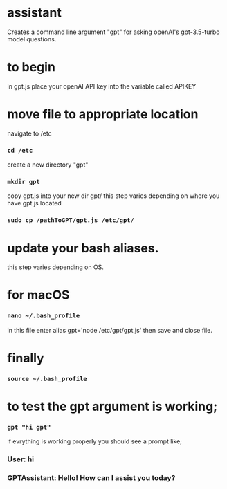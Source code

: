 # assistant
Creates a command line argument "gpt" for asking openAI's gpt-3.5-turbo model questions.
# to begin
in gpt.js place your openAI API key into the variable called APIKEY
# move file to appropriate location
navigate to /etc
### `cd /etc`
create a new directory "gpt"
### `mkdir gpt`
copy gpt.js into your new dir gpt/ this step varies depending on where you have gpt.js located
### `sudo cp /pathToGPT/gpt.js /etc/gpt/`
# update your bash aliases. 
this step varies depending on OS.
# for macOS
### `nano ~/.bash_profile`
in this file enter
alias gpt='node /etc/gpt/gpt.js' 
then save and close file.
# finally 
### `source ~/.bash_profile`

# to test the gpt argument is working;
### `gpt "hi gpt"`
if evrything is working properly you should see a prompt like;
### User:  hi
###
### GPTAssistant:  Hello! How can I assist you today?
